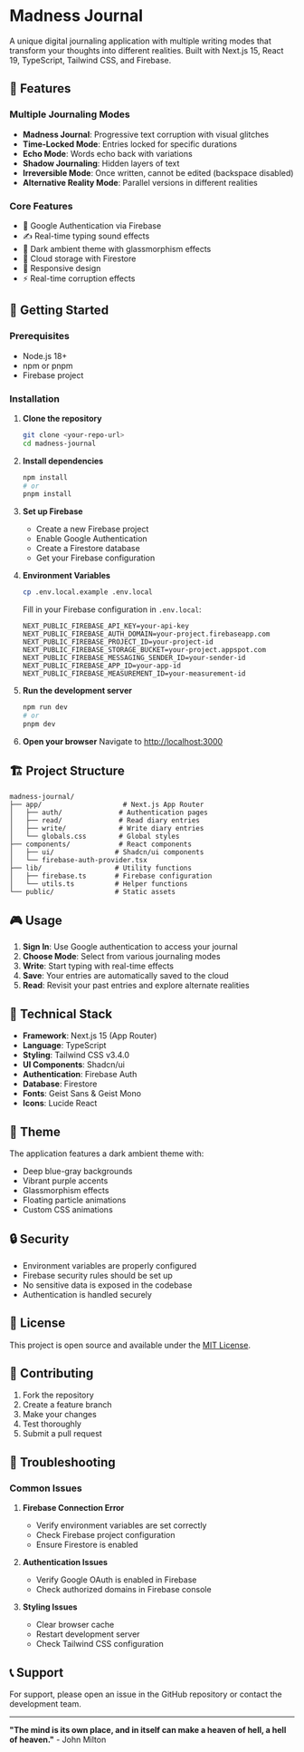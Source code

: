 # Madness Journal

A unique digital journaling application with multiple writing modes that transform your thoughts into different realities. Built with Next.js 15, React 19, TypeScript, Tailwind CSS, and Firebase.

## 🌟 Features

### Multiple Journaling Modes
- **Madness Journal**: Progressive text corruption with visual glitches
- **Time-Locked Mode**: Entries locked for specific durations
- **Echo Mode**: Words echo back with variations
- **Shadow Journaling**: Hidden layers of text
- **Irreversible Mode**: Once written, cannot be edited (backspace disabled)
- **Alternative Reality Mode**: Parallel versions in different realities

### Core Features
- 🔐 Google Authentication via Firebase
- ✍️ Real-time typing sound effects
- 🎨 Dark ambient theme with glassmorphism effects
- 💾 Cloud storage with Firestore
- 📱 Responsive design
- ⚡ Real-time corruption effects

## 🚀 Getting Started

### Prerequisites
- Node.js 18+ 
- npm or pnpm
- Firebase project

### Installation

1. **Clone the repository**
   ```bash
   git clone <your-repo-url>
   cd madness-journal
   ```

2. **Install dependencies**
   ```bash
   npm install
   # or
   pnpm install
   ```

3. **Set up Firebase**
   - Create a new Firebase project
   - Enable Google Authentication
   - Create a Firestore database
   - Get your Firebase configuration

4. **Environment Variables**
   ```bash
   cp .env.local.example .env.local
   ```
   
   Fill in your Firebase configuration in `.env.local`:
   ```env
   NEXT_PUBLIC_FIREBASE_API_KEY=your-api-key
   NEXT_PUBLIC_FIREBASE_AUTH_DOMAIN=your-project.firebaseapp.com
   NEXT_PUBLIC_FIREBASE_PROJECT_ID=your-project-id
   NEXT_PUBLIC_FIREBASE_STORAGE_BUCKET=your-project.appspot.com
   NEXT_PUBLIC_FIREBASE_MESSAGING_SENDER_ID=your-sender-id
   NEXT_PUBLIC_FIREBASE_APP_ID=your-app-id
   NEXT_PUBLIC_FIREBASE_MEASUREMENT_ID=your-measurement-id
   ```

5. **Run the development server**
   ```bash
   npm run dev
   # or
   pnpm dev
   ```

6. **Open your browser**
   Navigate to [http://localhost:3000](http://localhost:3000)

## 🏗️ Project Structure

```
madness-journal/
├── app/                    # Next.js App Router
│   ├── auth/              # Authentication pages
│   ├── read/              # Read diary entries
│   ├── write/             # Write diary entries
│   └── globals.css        # Global styles
├── components/            # React components
│   ├── ui/               # Shadcn/ui components
│   └── firebase-auth-provider.tsx
├── lib/                  # Utility functions
│   ├── firebase.ts       # Firebase configuration
│   └── utils.ts          # Helper functions
└── public/               # Static assets
```

## 🎮 Usage

1. **Sign In**: Use Google authentication to access your journal
2. **Choose Mode**: Select from various journaling modes
3. **Write**: Start typing with real-time effects
4. **Save**: Your entries are automatically saved to the cloud
5. **Read**: Revisit your past entries and explore alternate realities

## 🔧 Technical Stack

- **Framework**: Next.js 15 (App Router)
- **Language**: TypeScript
- **Styling**: Tailwind CSS v3.4.0
- **UI Components**: Shadcn/ui
- **Authentication**: Firebase Auth
- **Database**: Firestore
- **Fonts**: Geist Sans & Geist Mono
- **Icons**: Lucide React

## 🎨 Theme

The application features a dark ambient theme with:
- Deep blue-gray backgrounds
- Vibrant purple accents
- Glassmorphism effects
- Floating particle animations
- Custom CSS animations

## 🔒 Security

- Environment variables are properly configured
- Firebase security rules should be set up
- No sensitive data is exposed in the codebase
- Authentication is handled securely

## 📝 License

This project is open source and available under the [MIT License](LICENSE).

## 🤝 Contributing

1. Fork the repository
2. Create a feature branch
3. Make your changes
4. Test thoroughly
5. Submit a pull request

## 🐛 Troubleshooting

### Common Issues

1. **Firebase Connection Error**
   - Verify environment variables are set correctly
   - Check Firebase project configuration
   - Ensure Firestore is enabled

2. **Authentication Issues**
   - Verify Google OAuth is enabled in Firebase
   - Check authorized domains in Firebase console

3. **Styling Issues**
   - Clear browser cache
   - Restart development server
   - Check Tailwind CSS configuration

## 📞 Support

For support, please open an issue in the GitHub repository or contact the development team.

---

**"The mind is its own place, and in itself can make a heaven of hell, a hell of heaven."** - John Milton 